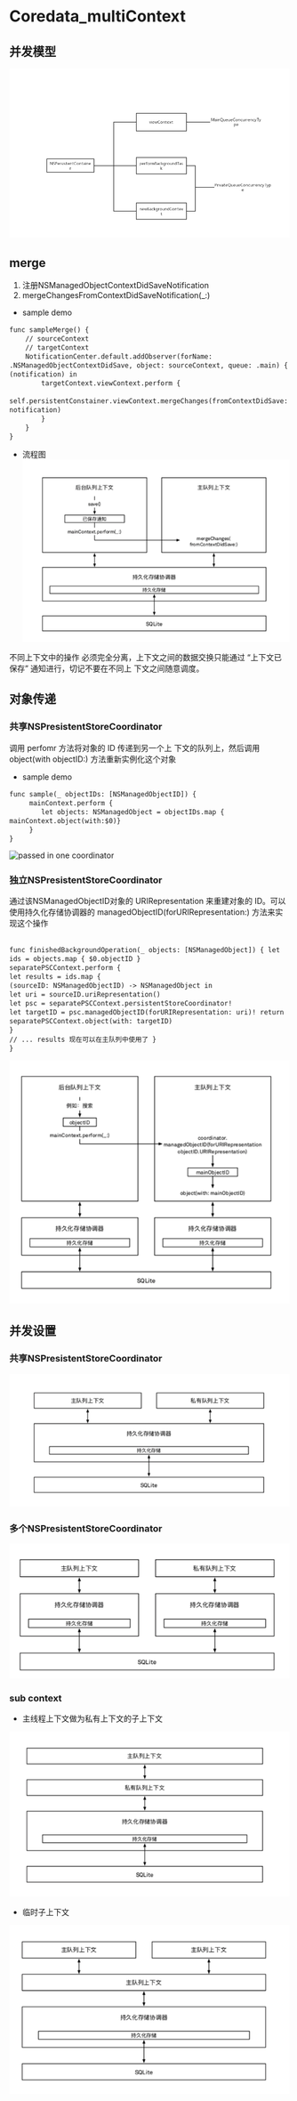 #  Coredata_multiContext

## 并发模型
![async model](https://github.com/coolboy-ccp/Optimization/blob/master/Persistence/optimization/images/asyncModel.jpg)
## merge
1. 注册NSManagedObjectContextDidSaveNotification
2. mergeChangesFromContextDidSaveNotification(_:) 
* sample demo
```
func sampleMerge() {
    // sourceContext
    // targetContext
    NotificationCenter.default.addObserver(forName: .NSManagedObjectContextDidSave, object: sourceContext, queue: .main) { (notification) in
        targetContext.viewContext.perform {
            self.persistentConstainer.viewContext.mergeChanges(fromContextDidSave: notification)
        }
    }
}
```
* 流程图
![merge](https://github.com/coolboy-ccp/Optimization/blob/master/Persistence/optimization/images/merge.png)

不同上下文中的操作 必须完全分离，上下文之间的数据交换只能通过 “上下文已保存” 通知进行，切记不要在不同上 下文之间随意调度。
## 对象传递
### 共享NSPresistentStoreCoordinator
调用 perfomr 方法将对象的 ID 传递到另一个上 下文的队列上，然后调用 object(with objectID:) 方法重新实例化这个对象
* sample demo
```
func sample(_ objectIDs: [NSManagedObjectID]) {
     mainContext.perform {
        let objects: NSManagedObject = objectIDs.map { mainContext.object(with:$0)}
     }
} 
```
![passed in one coordinator](https://github.com/coolboy-ccp/Optimization/blob/master/optimization/images/Persistence/optimization/images/oneCoordinatorPass.png)
### 独立NSPresistentStoreCoordinator
通过该NSManagedObjectID对象的 URIRepresentation 来重建对象的 ID。可以使用持久化存储协调器的 managedObjectID(forURIRepresentation:) 方法来实现这个操作
```

func finishedBackgroundOperation(_ objects: [NSManagedObject]) { let ids = objects.map { $0.objectID }
separatePSCContext.perform {
let results = ids.map {
(sourceID: NSManagedObjectID) -> NSManagedObject in
let uri = sourceID.uriRepresentation()
let psc = separatePSCContext.persistentStoreCoordinator!
let targetID = psc.managedObjectID(forURIRepresentation: uri)! return separatePSCContext.object(with: targetID)
}
// ... results 现在可以在主队列中使用了 }
}
```
![passed in coordinators](https://github.com/coolboy-ccp/Optimization/blob/master/Persistence/optimization/images/coordinatorsPass.png)

## 并发设置
### 共享NSPresistentStoreCoordinator
![one coordinator](https://github.com/coolboy-ccp/Optimization/blob/master/Persistence/optimization/images/oneCoordinator.png)
### 多个NSPresistentStoreCoordinator
![coordinators](https://github.com/coolboy-ccp/Optimization/blob/master/Persistence/optimization/images/coordinators.png)
### sub context
* 主线程上下文做为私有上下文的子上下文

![sub contest](https://github.com/coolboy-ccp/Optimization/blob/master/Persistence/optimization/images/subContext.png)
* 临时子上下文

![temp sub contest](https://github.com/coolboy-ccp/Optimization/blob/master/Persistence/optimization/images/tempSubContext.png)



